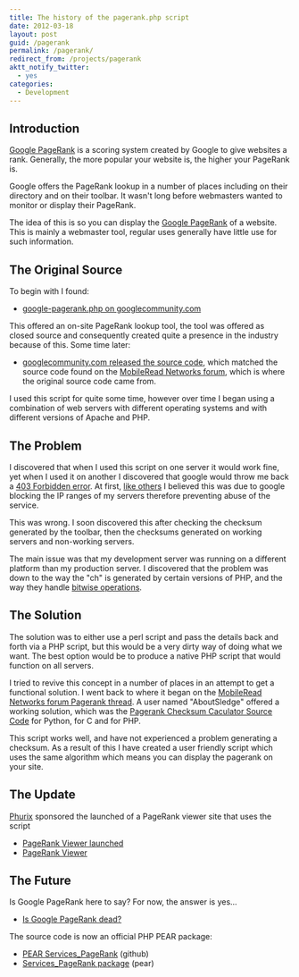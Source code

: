 ```yaml
---
title: The history of the pagerank.php script
date: 2012-03-18
layout: post
guid: /pagerank
permalink: /pagerank/
redirect_from: /projects/pagerank
aktt_notify_twitter:
  - yes
categories:
  - Development
---
```


## Introduction

[Google PageRank](http://www.google.com/technology/) is a scoring system created by Google to give websites a rank. 
Generally, the more popular your website is, the higher your PageRank is.

Google offers the PageRank lookup in a number of places including on their directory and on their toolbar. 
It wasn't long before webmasters wanted to monitor or display their PageRank.

The idea of this is so you can display the [Google PageRank](http://en.wikipedia.org/wiki/PageRank) of a website. 
This is mainly a webmaster tool, regular uses generally have little use for such information.

## The Original Source

To begin with I found:
 
* [google-pagerank.php on googlecommunity.com](http://web.archive.org/web/20040816015201/http://www.googlecommunity.com/scripts/google-pagerank.php)

This offered an on-site PageRank lookup tool, the tool was offered as closed source and consequently created quite a 
presence in the industry because of this. Some time later:

* [googlecommunity.com released the source code](http://web.archive.org/web/*/www.googlecommunity.com/scripts/pagerank-source.phps),
 which matched the source code found on the [MobileRead Networks forum](http://www.mobileread.com/forums/showthread.php?t=1670),
  which is where the original source code came from.

I used this script for quite some time, however over time I began using a combination of web servers with different 
operating systems and with different versions of Apache and PHP.

## The Problem

I discovered that when I used this script on one server it would work fine, yet when I used it on another I discovered 
that google would throw me back a [403 Forbidden error](http://www.googlecommunity.com/viewtopic.php?p=109189). At 
first, [like others](http://forums.site5.com/showthread.php?t=3206) I believed this was due to google blocking the IP 
ranges of my servers therefore preventing abuse of the service.

This was wrong. I soon discovered this after checking the checksum generated by the toolbar, then the checksums 
generated on working servers and non-working servers.

The main issue was that my development server was running on a different platform than my production server. I 
discovered that the problem was down to the way the "ch" is generated by certain versions of PHP, and the way they 
handle [bitwise operations](http://www.googlecommunity.com/post-48063.html).

## The Solution

The solution was to either use a perl script and pass the details back and forth via a PHP script, but this would be a 
very dirty way of doing what we want. The best option would be to produce a native PHP script that would function on all
 servers.

I tried to revive this concept in a number of places in an attempt to get a functional solution. I went back to where it
 began on the [MobileRead Networks forum Pagerank thread](http://www.mobileread.com/forums/showthread.php?t=1670&page=19&pp=15).
  A user named "AboutSledge" offered a working solution, which was the [Pagerank Checksum Caculator Source Code](http://web.archive.org/web/20070718095023/http://pagerank.gamesaga.net/)
   for Python, for C and for PHP.

This script works well, and have not experienced a problem generating a checksum. As a result of this I have created a 
user friendly script which uses the same algorithm which means you can display the pagerank on your site.

## The Update

[Phurix](http://www.phurix.co.uk/) sponsored the launched of a PageRank viewer site that uses the script

 * [PageRank Viewer launched](/pagerank-viewer-launch)
 * [PageRank Viewer](http://deaduseful.com/pagerank/)

## The Future

Is Google PageRank here to say? For now, the answer is yes...

* [Is Google PageRank dead?](/is-google-pagerank-dead)

The source code is now an official PHP PEAR package:

 * [PEAR Services_PageRank](https://github.com/pear/Services_PageRank) (github)
 * [Services_PageRank package](http://pear.php.net/package/Services_PageRank) (pear)
